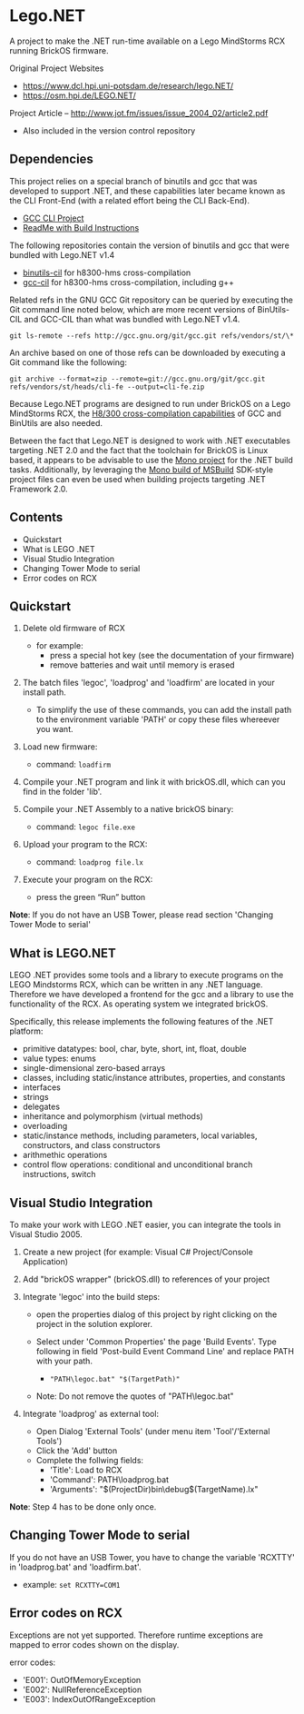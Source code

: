 Lego.NET
=====================
A project to make the .NET run-time available on a Lego MindStorms RCX running BrickOS firmware.

Original Project Websites
* https://www.dcl.hpi.uni-potsdam.de/research/lego.NET/
* https://osm.hpi.de/LEGO.NET/

Project Article – http://www.jot.fm/issues/issue_2004_02/article2.pdf
* Also included in the version control repository

Dependencies
------------
This project relies on a special branch of binutils and gcc that was developed to support .NET,
and these capabilities later became known as the CLI Front-End (with a related effort being the CLI Back-End).
* [GCC CLI Project](https://gcc.gnu.org/projects/cli.html)
* [ReadMe with Build Instructions](https://gcc.gnu.org/git/?p=gcc.git;a=blob;f=README;hb=refs/vendors/st/heads/README)

The following repositories contain the version of binutils and gcc that were bundled with Lego.NET v1.4
* [binutils-cil](https://github.com/BrickBot/binutils-cil) for h8300-hms cross-compilation
* [gcc-cil](https://github.com/BrickBot/gcc-cil) for h8300-hms cross-compilation, including g++

Related refs in the GNU GCC Git repository can be queried by executing the Git command line noted below,
which are more recent versions of BinUtils-CIL and GCC-CIL than what was bundled with Lego.NET v1.4.
``` Shell
git ls-remote --refs http://gcc.gnu.org/git/gcc.git refs/vendors/st/\*
```

An archive based on one of those refs can be downloaded by executing a Git command like the following:
``` Shell
git archive --format=zip --remote=git://gcc.gnu.org/git/gcc.git refs/vendors/st/heads/cli-fe --output=cli-fe.zip
```

Because Lego.NET programs are designed to run under BrickOS on a Lego MindStorms RCX, the
[H8/300 cross-compilation capabilities](https://gcc.gnu.org/projects/h8300-abi.html) of GCC and BinUtils are also needed.

Between the fact that Lego.NET is designed to work with .NET executables targeting .NET 2.0
and the fact that the toolchain for BrickOS is Linux based, it appears to be advisable to use
the [Mono project](https://mono-project.com/) for the .NET build tasks.
Additionally, by leveraging the [Mono build of MSBuild](https://github.com/mono/msbuild)
SDK-style project files can even be used when building projects targeting .NET Framework 2.0.


Contents
--------
* Quickstart
* What is LEGO .NET
* Visual Studio Integration
* Changing Tower Mode to serial
* Error codes on RCX


Quickstart
----------
1. Delete old firmware of RCX
   + for example:
     - press a special hot key (see the documentation of your firmware)
     - remove batteries and wait until memory is erased

2. The batch files 'legoc', 'loadprog' and 'loadfirm' are located in your install path.
   + To simplify the use of these commands, you can add the install path to 
     the environment variable 'PATH' or copy these files whereever you want.

3. Load new firmware:
   + command: `loadfirm`

4. Compile your .NET program and link it with brickOS.dll,
   which can you find in the folder 'lib'.

5. Compile your .NET Assembly to a native brickOS binary:
   + command: `legoc file.exe`

6. Upload your program to the RCX:
   + command: `loadprog file.lx`
   
7. Execute your program on the RCX:
   + press the green “Run” button

**Note**: If you do not have an USB Tower, please read section 'Changing Tower Mode to serial'


What is LEGO.NET
----------------
LEGO .NET provides some tools and a library to execute programs on the LEGO Mindstorms RCX,
which can be written in any .NET language. Therefore we have developed a frontend for the gcc
and a library to use the functionality of the RCX. As operating system we integrated
brickOS.

Specifically, this release implements the following features of the .NET platform:
* primitive datatypes: bool, char, byte, short, int, float, double
* value types: enums
* single-dimensional zero-based arrays
* classes, including static/instance attributes, properties, and constants
* interfaces
* strings
* delegates
* inheritance and polymorphism (virtual methods)
* overloading
* static/instance methods, including parameters, local variables, constructors, and class constructors
* arithmethic operations
* control flow operations: conditional and unconditional branch instructions, switch


Visual Studio Integration
-------------------------
To make your work with LEGO .NET easier, you can integrate the tools in
Visual Studio 2005.

1. Create a new project (for example: Visual C# Project/Console Application)

2. Add "brickOS wrapper" (brickOS.dll) to references of your project

3. Integrate 'legoc' into the build steps:
   + open the properties dialog of this project by right clicking on the project in the
     solution explorer.
   + Select under 'Common Properties' the page 'Build Events'. Type following
     in field 'Post-build Event Command Line' and replace PATH with your path.
    
     - `"PATH\legoc.bat" "$(TargetPath)"`
    
    + Note: Do not remove the quotes of "PATH\legoc.bat"

4. Integrate 'loadprog' as external tool:
   + Open Dialog 'External Tools' (under menu item 'Tool'/'External Tools')
   + Click the 'Add' button
   + Complete the follwing fields:
     - 'Title': Load to RCX
     - 'Command': PATH\loadprog.bat
     - 'Arguments': "$(ProjectDir)bin\debug\$(TargetName).lx"
     
**Note**: Step 4 has to be done only once.


Changing Tower Mode to serial
-----------------------------
If you do not have an USB Tower, you have to change the variable 'RCXTTY'
in 'loadprog.bat' and 'loadfirm.bat'.

* example: `set RCXTTY=COM1`


Error codes on RCX
------------------
Exceptions are not yet supported. Therefore runtime exceptions are mapped
to error codes shown on the display.

error codes:
* 'E001': OutOfMemoryException
* 'E002': NullReferenceException
* 'E003': IndexOutOfRangeException
